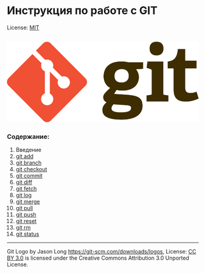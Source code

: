 # Инструкция по работе с GIT

License: [MIT](./license.md)

![git-logo](./assets/Git-Logo-2Color.png)
------

### Cодержание:
1. Введение
2.  [git add](./add.md)
3.  [git branch](./branch.md)
4.  [git checkout](./checkout.md)
5.  [git commit](./commit.md)
6.  [git diff](./diff.md)
7.  [git fetch](./fetch.md)
8.  [git log](./log.md)
9.  [git merge](./merge.md)
10. [git pull](./pull.md)
11. [git push](./push.md)
12. [git reset](./reset.md)
13. [git rm](./rm.md)
14. [git status](./status.md)







------

Git Logo by Jason Long https://git-scm.com/downloads/logos, 
License: [CC BY 3.0](https://creativecommons.org/licenses/by/3.0/) is licensed under the Creative Commons Attribution 3.0 Unported License. 

